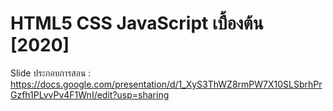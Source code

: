 # HTML5 CSS JavaScript เบื้องต้น [2020]

Slide ประกอบการสอน :
https://docs.google.com/presentation/d/1_XyS3ThWZ8rmPW7X10SLSbrhPrGzfh1PLvvPv4F1WnI/edit?usp=sharing
